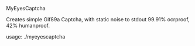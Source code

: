 MyEyesCaptcha

Creates simple Gif89a Captcha, with static noise to stdout
99.91% ocrproof, 42% humanproof.


usage:
./myeyescaptcha <text>
